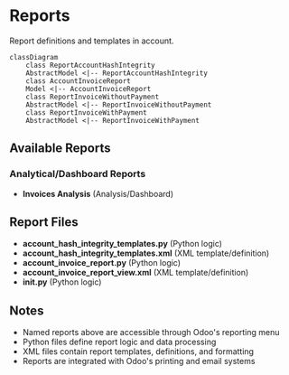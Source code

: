 # Reports

Report definitions and templates in account.

```mermaid
classDiagram
    class ReportAccountHashIntegrity
    AbstractModel <|-- ReportAccountHashIntegrity
    class AccountInvoiceReport
    Model <|-- AccountInvoiceReport
    class ReportInvoiceWithoutPayment
    AbstractModel <|-- ReportInvoiceWithoutPayment
    class ReportInvoiceWithPayment
    AbstractModel <|-- ReportInvoiceWithPayment
```

## Available Reports

### Analytical/Dashboard Reports
- **Invoices Analysis** (Analysis/Dashboard)


## Report Files

- **account_hash_integrity_templates.py** (Python logic)
- **account_hash_integrity_templates.xml** (XML template/definition)
- **account_invoice_report.py** (Python logic)
- **account_invoice_report_view.xml** (XML template/definition)
- **__init__.py** (Python logic)

## Notes
- Named reports above are accessible through Odoo's reporting menu
- Python files define report logic and data processing
- XML files contain report templates, definitions, and formatting
- Reports are integrated with Odoo's printing and email systems
